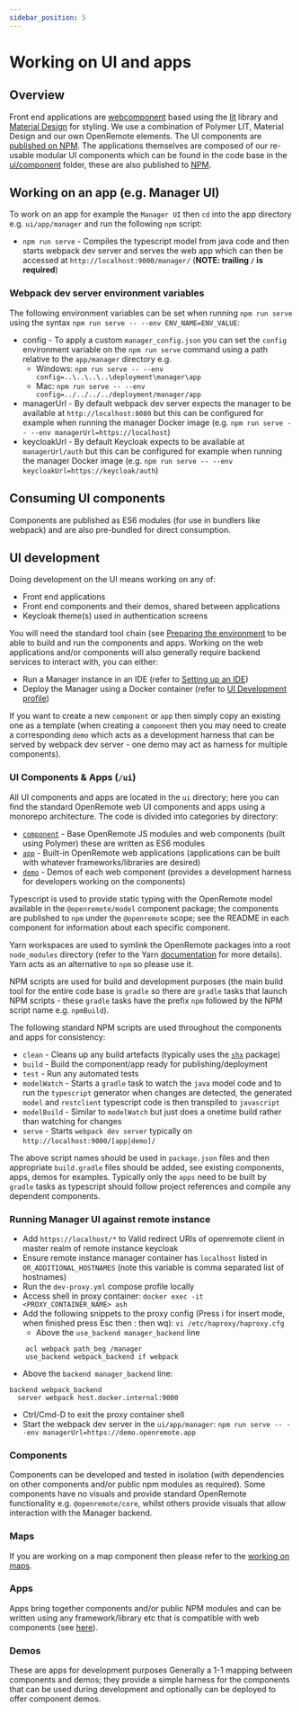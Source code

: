 ```yaml
---
sidebar_position: 5
---
```


# Working on UI and apps

## Overview
Front end applications are [webcomponent](https://www.webcomponents.org/) based using the [lit](https://lit.dev/) library and [Material Design](https://material.io/components?platform=web) for styling. We use a combination of Polymer LIT, Material Design and our own OpenRemote elements. The UI components are [published on NPM](https://www.npmjs.com/org/openremote). The applications themselves are composed of our re-usable modular UI components which can be found in the code base in the [ui/component](https://github.com/openremote/openremote/tree/master/ui/component) folder, these are also published to [NPM](https://www.npmjs.com/org/openremote).

## Working on an app (e.g. Manager UI)
To work on an app for example the `Manager UI` then `cd` into the app directory e.g. `ui/app/manager` and run the following `npm` script:

- `npm run serve` - Compiles the typescript model from java code and then starts webpack dev server and serves the web app which can then be accessed at `http://localhost:9000/manager/` (**NOTE: trailing `/` is required**)

### Webpack dev server environment variables
The following environment variables can be set when running `npm run serve` using the syntax `npm run serve -- --env ENV_NAME=ENV_VALUE`:

* config - To apply a custom `manager_config.json` you can set the `config` environment variable on the `npm run serve` command using a path relative to the `app/manager` directory e.g. 
   * Windows: `npm run serve -- --env config=..\..\..\..\deployment\manager\app`
   * Mac: `npm run serve -- --env config=../../../../deployment/manager/app`
* managerUrl - By default webpack dev server expects the manager to be available at `http://localhost:8080` but this can be configured for example when running the manager Docker image (e.g. `npm run serve -- --env managerUrl=https://localhost`)
* keycloakUrl - By default Keycloak expects to be available at `managerUrl/auth` but this can be configured for example when running the manager Docker image (e.g. `npm run serve -- --env keycloakUrl=https://keycloak/auth`)


## Consuming UI components

Components are published as ES6 modules (for use in bundlers like webpack) and are also pre-bundled for direct consumption.


## UI development

Doing development on the UI means working on any of: 

* Front end applications
* Front end components and their demos, shared between applications
* Keycloak theme(s) used in authentication screens

You will need the standard tool chain (see [Preparing the environment](preparing-the-environment.md) to be able to build and run the components and apps. Working on the web applications and/or components will also generally require backend services to interact with, you can either:

* Run a Manager instance in an IDE (refer to [Setting up an IDE](setting-up-an-ide.md))
* Deploy the Manager using a Docker container (refer to [UI Development profile](docker-compose-profiles.md#ui-development-dev-uiyml))

If you want to create a new `component` or `app` then simply copy an existing one as a template (when creating a `component` then you may need to create a corresponding `demo` which acts as a development harness that can be served by webpack dev server - one demo may act as harness for multiple components).

### UI Components & Apps (`/ui`)
All UI components and apps are located in the `ui` directory; here you can find the standard OpenRemote web UI components and apps using a monorepo architecture. The code is divided into categories by directory:
* [`component`](https://github.com/openremote/openremote/tree/master/ui/component) - Base OpenRemote JS modules and web components (built using Polymer) these are written as ES6 modules
* [`app`](https://github.com/openremote/openremote/tree/master/ui/app) - Built-in OpenRemote web applications (applications can be built with whatever frameworks/libraries are desired)
* [`demo`](https://github.com/openremote/openremote/tree/master/ui/demo) - Demos of each web component (provides a development harness for developers working on the components)

Typescript is used to provide static typing with the OpenRemote model available in the `@openremote/model` component package; the components are published to `npm` under the `@openremote` scope; see the README in each component for information about each specific component.

Yarn workspaces are used to symlink the OpenRemote packages into a root `node_modules` directory (refer to the Yarn [documentation](https://yarnpkg.com/) for more details). Yarn acts as an alternative to `npm` so please use it.

NPM scripts are used for build and development purposes (the main build tool for the entire code base is `gradle` so there are `gradle` tasks that launch NPM scripts - these `gradle` tasks have the prefix `npm` followed by the NPM script name e.g. `npmBuild`).

The following standard NPM scripts are used throughout the components and apps for consistency:

* `clean` - Cleans up any build artefacts (typically uses the [`shx`](https://www.npmjs.com/package/shx) package)
* `build` - Build the component/app ready for publishing/deployment
* `test` - Run any automated tests
* `modelWatch` - Starts a `gradle` task to watch the `java` model code and to run the `typescript` generator when changes are detected, the generated `model` and `restclient` typescript code is then transpiled to `javascript`
* `modelBuild` - Similar to `modelWatch` but just does a onetime build rather than watching for changes
* `serve` - Starts `webpack dev server` typically on `http://localhost:9000/[app|demo]/`

The above script names should be used in `package.json` files and then appropriate `build.gradle` files should be added, see existing components, apps, demos for examples. Typically only the `apps` need to be built by `gradle` tasks as typescript should follow project references and compile any dependent components.

### Running Manager UI against remote instance

* Add `https://localhost/*` to Valid redirect URIs of openremote client in master realm of remote instance keycloak
* Ensure remote instance manager container has `localhost` listed in `OR_ADDITIONAL_HOSTNAMES` (note this variable is comma separated list of hostnames)
* Run the `dev-proxy.yml` compose profile locally
* Access shell in proxy container: `docker exec -it <PROXY_CONTAINER_NAME> ash`
* Add the following snippets to the proxy config (Press i for insert mode, when finished press Esc then : then wq): `vi /etc/haproxy/haproxy.cfg`
  * Above the `use_backend manager_backend` line
```
    acl webpack path_beg /manager
    use_backend webpack_backend if webpack
```
  * Above the `backend manager_backend` line:
```
backend webpack_backend
  server webpack host.docker.internal:9000
```

* Ctrl/Cmd-D to exit the proxy container shell
* Start the webpack dev server in the `ui/app/manager`: `npm run serve -- --env managerUrl=https://demo.openremote.app` 

### Components
Components can be developed and tested in isolation (with dependencies on other components and/or public npm modules as required). Some components have no visuals and provide standard OpenRemote functionality e.g. `@openremote/core`, whilst others provide visuals that allow interaction with the Manager backend.

### Maps
If you are working on a map component then please refer to the [working on maps](working-on-maps.md).

### Apps
Apps bring together components and/or public NPM modules and can be written using any framework/library etc that is
compatible with web components (see [here](https://custom-elements-everywhere.com/)).

### Demos
These are apps for development purposes Generally a 1-1 mapping between components and demos; they provide a simple harness for the components that can be used during development and optionally can be deployed to offer component demos.
